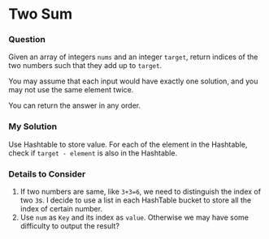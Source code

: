 # Two Sum
### Question
Given an array of integers `nums` and an integer `target`, return indices of the two numbers such that they add up to `target`.

You may assume that each input would have exactly one solution, and you may not use the same element twice.

You can return the answer in any order.

### My Solution
Use Hashtable to store value. For each of the element in the Hashtable, check if `target - element` is also in the Hashtable.

### Details to Consider
1. If two numbers are same, like `3+3=6`, we need to distinguish the index of two `3`s. I decide to use a list in each HashTable bucket to store all the index of certain number.
2. Use `num` as `Key` and its index as `value`. Otherwise we may have some difficulty to output the result?
